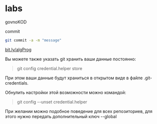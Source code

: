 # labs
govnoKOD

commit

```bash
git commit -a -m "message"
```
[bit.ly/algProg](http://bit.ly/algProg)

Вы можете также указать git хранить ваши данные постоянно:

> git config credential.helper store

При этом ваши данные будут храниться в открытом виде в файле .git-credentials.

Обнулить настройки этой возможности можно командой:

> git config --unset credential.helper

При желании можно подобное поведение для всех репозиториев, для этого нужно передать дополнительный ключ --global
